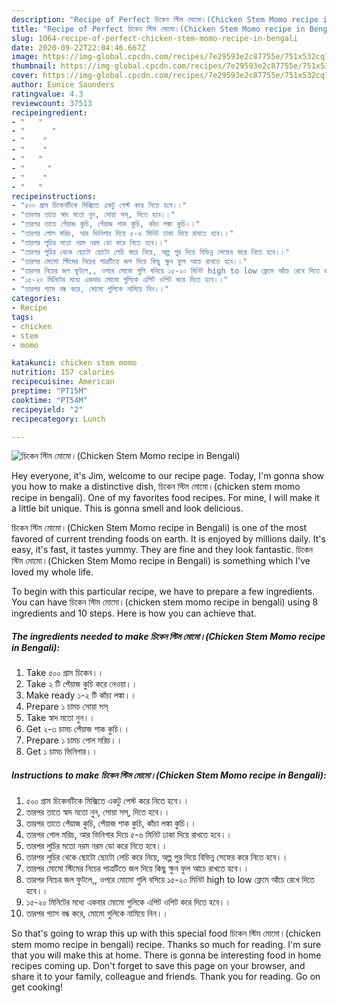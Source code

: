 ```yaml
---
description: "Recipe of Perfect চিকেন স্টিম মোমো।(Chicken Stem Momo recipe in Bengali)"
title: "Recipe of Perfect চিকেন স্টিম মোমো।(Chicken Stem Momo recipe in Bengali)"
slug: 1064-recipe-of-perfect-chicken-stem-momo-recipe-in-bengali
date: 2020-09-22T22:04:46.667Z
image: https://img-global.cpcdn.com/recipes/7e29593e2c87755e/751x532cq70/চিকেন-স্টিম-মোমো।chicken-stem-momo-recipe-in-bengali-recipe-main-photo.jpg
thumbnail: https://img-global.cpcdn.com/recipes/7e29593e2c87755e/751x532cq70/চিকেন-স্টিম-মোমো।chicken-stem-momo-recipe-in-bengali-recipe-main-photo.jpg
cover: https://img-global.cpcdn.com/recipes/7e29593e2c87755e/751x532cq70/চিকেন-স্টিম-মোমো।chicken-stem-momo-recipe-in-bengali-recipe-main-photo.jpg
author: Eunice Saunders
ratingvalue: 4.3
reviewcount: 37513
recipeingredient:
- "   "
- "      "
- "    "
- "    "
- "   "
- "     "
- "    "
- "   "
recipeinstructions:
- "৫০০ গ্রাম চিকেনটিকে মিক্সিতে একটু পেস্ট করে নিতে হবে।।"
- "তারপর তাতে স্বাদ মতো নুন, সোয়া সস্, দিতে হবে।।"
- "তারপর তাতে পেঁয়াজ কুচি, পেঁয়াজ শাক কুচি, কাঁচা লঙ্কা কুচি।।"
- "তারপর গোল মরিচ, আর ভিনিগার দিয়ে ৫-৬ মিনিট ঢাকা দিয়ে রাখতে হবে।।"
- "তারপর লুচির মতো নরম নরম ডো করে নিতে হবে।।"
- "তারপর লুচির থেকে ছোটো ছোটো লেচি করে নিয়ে, অল্প পুর দিয়ে বিভিন্ন সেফের করে নিতে হবে।।"
- "তারপর মোমো স্টিমের নিচের পাত্রটিতে জল দিয়ে কিছু ক্ষুন ফুল আচে রাখতে হবে।।"
- "তারপর নিচের জল ফুটলে,, ওপরে মোমো গুলি বসিয়ে ১৫-২০ মিনিট high to low ফ্লেমে আঁচে রেখে দিতে হবে।।"
- "১৫-২০ মিনিটের মধ্যে একবার মোমো গুলিকে এপিট ওপিট করে দিতে হবে।।"
- "তারপর গ্যাস বন্ধ করে, মোমো গুলিকে নামিয়ে নিন।।"
categories:
- Recipe
tags:
- chicken
- stem
- momo

katakunci: chicken stem momo 
nutrition: 157 calories
recipecuisine: American
preptime: "PT15M"
cooktime: "PT54M"
recipeyield: "2"
recipecategory: Lunch

---
```



![চিকেন স্টিম মোমো।(Chicken Stem Momo recipe in Bengali)](https://img-global.cpcdn.com/recipes/7e29593e2c87755e/751x532cq70/চিকেন-স্টিম-মোমো।chicken-stem-momo-recipe-in-bengali-recipe-main-photo.jpg)

Hey everyone, it's Jim, welcome to our recipe page. Today, I'm gonna show you how to make a distinctive dish, চিকেন স্টিম মোমো।(chicken stem momo recipe in bengali). One of my favorites food recipes. For mine, I will make it a little bit unique. This is gonna smell and look delicious.

চিকেন স্টিম মোমো।(Chicken Stem Momo recipe in Bengali) is one of the most favored of current trending foods on earth. It is enjoyed by millions daily. It's easy, it's fast, it tastes yummy. They are fine and they look fantastic. চিকেন স্টিম মোমো।(Chicken Stem Momo recipe in Bengali) is something which I've loved my whole life.




To begin with this particular recipe, we have to prepare a few ingredients. You can have চিকেন স্টিম মোমো।(chicken stem momo recipe in bengali) using 8 ingredients and 10 steps. Here is how you can achieve that.

<!--inarticleads1-->

##### The ingredients needed to make চিকেন স্টিম মোমো।(Chicken Stem Momo recipe in Bengali):

1. Take  ৫০০ গ্রাম চিকেন।।
1. Take  ২ টি পেঁয়াজ কুচি করে নেওয়া।।
1. Make ready  ১-২ টি কাঁচা লঙ্কা।।
1. Prepare  ১ চামচ সোয়া সস্
1. Take  স্বাদ মতো নুন।।
1. Get  ২-৩ চামচ পেঁয়াজ শাক কুচি।।
1. Prepare  ১ চামচ গোল মরিচ।।
1. Get  ১ চামচ ভিনিগার।।




<!--inarticleads2-->

##### Instructions to make চিকেন স্টিম মোমো।(Chicken Stem Momo recipe in Bengali):

1. ৫০০ গ্রাম চিকেনটিকে মিক্সিতে একটু পেস্ট করে নিতে হবে।।
1. তারপর তাতে স্বাদ মতো নুন, সোয়া সস্, দিতে হবে।।
1. তারপর তাতে পেঁয়াজ কুচি, পেঁয়াজ শাক কুচি, কাঁচা লঙ্কা কুচি।।
1. তারপর গোল মরিচ, আর ভিনিগার দিয়ে ৫-৬ মিনিট ঢাকা দিয়ে রাখতে হবে।।
1. তারপর লুচির মতো নরম নরম ডো করে নিতে হবে।।
1. তারপর লুচির থেকে ছোটো ছোটো লেচি করে নিয়ে, অল্প পুর দিয়ে বিভিন্ন সেফের করে নিতে হবে।।
1. তারপর মোমো স্টিমের নিচের পাত্রটিতে জল দিয়ে কিছু ক্ষুন ফুল আচে রাখতে হবে।।
1. তারপর নিচের জল ফুটলে,, ওপরে মোমো গুলি বসিয়ে ১৫-২০ মিনিট high to low ফ্লেমে আঁচে রেখে দিতে হবে।।
1. ১৫-২০ মিনিটের মধ্যে একবার মোমো গুলিকে এপিট ওপিট করে দিতে হবে।।
1. তারপর গ্যাস বন্ধ করে, মোমো গুলিকে নামিয়ে নিন।।




So that's going to wrap this up with this special food চিকেন স্টিম মোমো।(chicken stem momo recipe in bengali) recipe. Thanks so much for reading. I'm sure that you will make this at home. There is gonna be interesting food in home recipes coming up. Don't forget to save this page on your browser, and share it to your family, colleague and friends. Thank you for reading. Go on get cooking!
